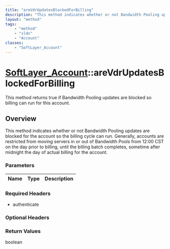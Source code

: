 ```yaml
---
title: "areVdrUpdatesBlockedForBilling"
description: "This method indicates whether or not Bandwidth Pooling updates are blocked for the account so the billing cycle can run.... "
layout: "method"
tags:
    - "method"
    - "sldn"
    - "Account"
classes:
    - "SoftLayer_Account"
---
```

# [SoftLayer_Account](/reference/services/SoftLayer_Account)::areVdrUpdatesBlockedForBilling

This method returns true if Bandwidth Pooling updates are blocked so billing can run for this account.


## Overview 
This method indicates whether or not Bandwidth Pooling updates are blocked for the account so the billing cycle can run.  Generally, accounts are restricted from moving servers in or out of Bandwidth Pools from 12:00 CST on the day prior to billing, until the billing batch completes, sometime after midnight the day of actual billing for the account. 

### Parameters 
|Name | Type | Description |
| --- | --- | --- |


### Required Headers
* authenticate

### Optional Headers

### Return Values
boolean

